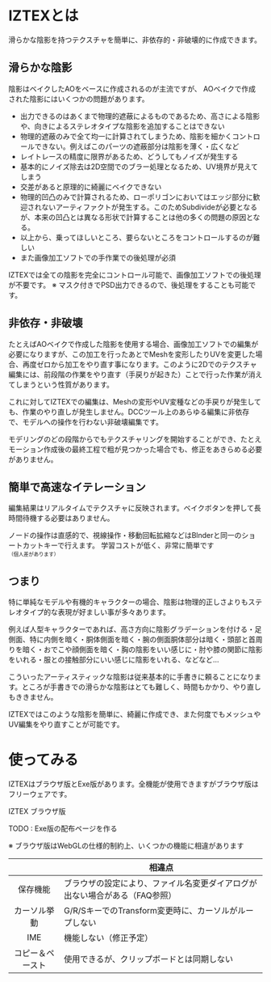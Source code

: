 
# IZTEXとは

滑らかな陰影を持つテクスチャを簡単に、非依存的・非破壊的に作成できます。

## 滑らかな陰影

陰影はベイクしたAOをベースに作成されるのが主流ですが、
AOベイクで作成された陰影にはいくつかの問題があります。

* 出力できるのはあくまで物理的遮蔽によるものであるため、高さによる陰影や、向きによるステレオタイプな陰影を追加することはできない
* 物理的遮蔽のみで全て均一に計算されてしまうため、陰影を細かくコントロールできない。例えばこのパーツの遮蔽部分は陰影を薄く・広くなど
* レイトレースの精度に限界があるため、どうしてもノイズが発生する
* 基本的にノイズ除去は2D空間でのブラー処理となるため、UV境界が見えてしまう
* 交差があると原理的に綺麗にベイクできない
* 物理的凹凸のみで計算されるため、ローポリゴンにおいてはエッジ部分に歓迎されないアーティファクトが発生する。このためSubdivideが必要となるが、本来の凹凸とは異なる形状で計算することは他の多くの問題の原因となる。
* 以上から、乗ってほしいところ、要らないところをコントロールするのが難しい
* また画像加工ソフトでの手作業での後処理が必須

IZTEXでは全ての陰影を完全にコントロール可能で、画像加工ソフトでの後処理が不要です。
※ マスク付きでPSD出力できるので、後処理をすることも可能です。

## 非依存・非破壊

たとえばAOベイクで作成した陰影を使用する場合、画像加工ソフトでの編集が必要になりますが、この加工を行ったあとでMeshを変形したりUVを変更した場合、再度ゼロから加工をやり直す事になります。このように2Dでのテクスチャ編集には、前段階の作業をやり直す（手戻りが起きた）ことで行った作業が消えてしまうという性質があります。

これに対してIZTEXでの編集は、Meshの変形やUV変種などの手戻りが発生しても、作業のやり直しが発生しません。DCCツール上のあらゆる編集に非依存で、モデルへの操作を行わない非破壊編集です。

モデリングのどの段階からでもテクスチャリングを開始することができ、たとえモーション作成後の最終工程で粗が見つかった場合でも、修正をあきらめる必要がありません。

## 簡単で高速なイテレーション

編集結果はリアルタイムでテクスチャに反映されます。ベイクボタンを押して長時間待機する必要はありません。

ノードの操作は直感的で、視線操作・移動回転拡縮などはBlnderと同一のショートカットキーで行えます。
学習コストが低く、非常に簡単です<span style="font-size:x-small">（個人差があります）</span>

## つまり

特に単純なモデルや有機的キャラクターの場合、陰影は物理的正しさよりもステレオタイプ的な表現が好ましい事が多々あります。

例えば人型キャラクターであれば、高さ方向に陰影グラデーションを付ける・足側面、特に内側を暗く・胴体側面を暗く・腕の側面胴体部分は暗く・頭部と首周りを暗く・おでこや顔側面を暗く・胸の陰影をいい感じに・肘や膝の関節に陰影をいれる・服との接触部分にいい感じに陰影をいれる、などなど…

こういったアーティスティックな陰影は従来基本的に手書きに頼ることになります。ところが手書きでの滑らかな陰影はとても難しく、時間もかかり、やり直しもききません。

IZTEXではこのような陰影を簡単に、綺麗に作成でき、また何度でもメッシュやUV編集をやり直すことが可能です。

# 使ってみる

IZTEXはブラウザ版とExe版があります。全機能が使用できますがブラウザ版はフリーウェアです。

<div class="ui compact message">
	IZTEX ブラウザ版
</div>

TODO : Exe版の配布ページを作る

※ ブラウザ版はWebGLの仕様的制約上、いくつかの機能に相違があります

|    |  相違点  |
| :----: | ---- |
|  保存機能  |  ブラウザの設定により、ファイル名変更ダイアログが出ない場合がある（FAQ参照）  |
|  カーソル挙動  |  G/R/SキーでのTransform変更時に、カーソルがループしない  |
|  IME  |  機能しない（修正予定）  |
|  コピー＆ペースト  |  使用できるが、クリップボードとは同期しない  |

